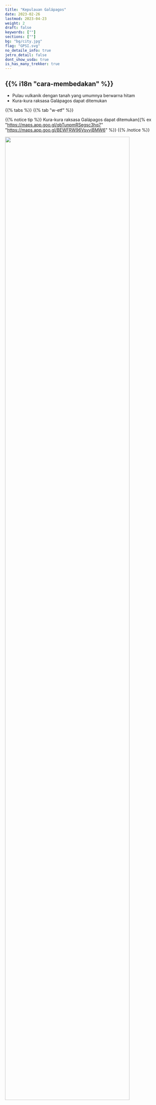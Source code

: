 ```yaml
---
title: "Kepulauan Galápagos"
date: 2023-02-26
lastmod: 2023-04-23
weight: 2
draft: false
keywords: [""]
sections: [""]
bg: "bg/city.jpg"
flag: "GPSI.svg"
no_detaile_info: true
jetro_detail: false
dont_show_usda: true
is_has_many_trekker: true
---
```


<div class="main-desciption country-description">
    <h2 class="section-title">{{% i18n "cara-membedakan" %}}</h2>
    <ul class="rule-list">
        <li>Pulau vulkanik dengan tanah yang umumnya berwarna hitam</li>
        <li>Kura-kura raksasa Galápagos dapat ditemukan</li>
    </ul>
</div>

{{% tabs %}}
{{% tab "w-etf" %}}

{{% notice tip %}}
Kura-kura raksasa Galápagos dapat ditemukan{{% ex "https://maps.app.goo.gl/qbTunpmRSegsc3hq7" "https://maps.app.goo.gl/BEWFRW96VsvvjBMW6" %}}
{{% /notice %}}

<div class="googlemap-if">
<img src="/rule/cs_america/galapagos_islands/galapagos_tortoise_giant_tortoise.jpg" width="90%">
</div>
{{% /tab %}}
{{% /tabs %}}

